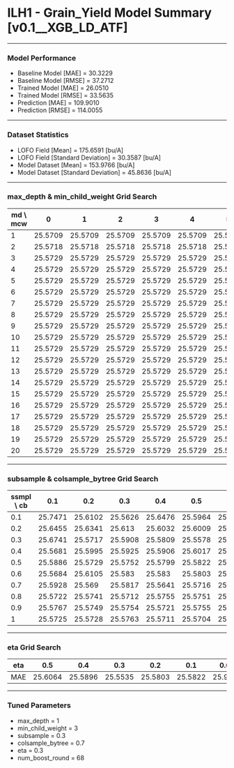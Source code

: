 # ILH1 - Grain_Yield Model Summary [v0.1__XGB_LD_ATF]

***

### Model Performance

- Baseline Model [MAE] = 30.3229
- Baseline Model [RMSE] = 37.2712
- Trained Model [MAE] = 26.0510
- Trained Model [RMSE] = 33.5635
- Prediction [MAE] = 109.9010
- Prediction [RMSE] = 114.0055
***

### Dataset Statistics

- LOFO Field [Mean] = 175.6591 [bu/A]
- LOFO Field [Standard Deviation] = 30.3587 [bu/A]
- Model Dataset [Mean] = 153.9766 [bu/A]
- Model Dataset [Standard Deviation] = 45.8636 [bu/A]
***

### max_depth & min_child_weight Grid Search

|   md \ mcw |       0 |       1 |       2 |       3 |       4 |       5 |       6 |       7 |       8 |       9 |      10 |      11 |      12 |      13 |      14 |      15 |      16 |      17 |      18 |      19 |      20 |
|------------|---------|---------|---------|---------|---------|---------|---------|---------|---------|---------|---------|---------|---------|---------|---------|---------|---------|---------|---------|---------|---------|
|          1 | 25.5709 | 25.5709 | 25.5709 | 25.5709 | 25.5709 | 25.5709 | 25.5709 | 25.5709 | 25.5709 | 25.5709 | 25.5709 | 25.5709 | 25.5709 | 25.5709 | 25.5709 | 25.5709 | 25.5709 | 25.5709 | 25.5709 | 25.5709 | 25.5709 |
|          2 | 25.5718 | 25.5718 | 25.5718 | 25.5718 | 25.5718 | 25.5718 | 25.5718 | 25.5718 | 25.5718 | 25.5718 | 25.5718 | 25.5718 | 25.5718 | 25.5718 | 25.5718 | 25.5718 | 25.5718 | 25.5718 | 25.5718 | 25.5718 | 25.5718 |
|          3 | 25.5729 | 25.5729 | 25.5729 | 25.5729 | 25.5729 | 25.5729 | 25.5729 | 25.5729 | 25.5729 | 25.5729 | 25.5729 | 25.5729 | 25.5729 | 25.5729 | 25.5729 | 25.5729 | 25.5729 | 25.5729 | 25.5729 | 25.5729 | 25.5729 |
|          4 | 25.5729 | 25.5729 | 25.5729 | 25.5729 | 25.5729 | 25.5729 | 25.5729 | 25.5729 | 25.5729 | 25.5729 | 25.5729 | 25.5729 | 25.5729 | 25.5729 | 25.5729 | 25.5729 | 25.5729 | 25.5729 | 25.5729 | 25.5729 | 25.5729 |
|          5 | 25.5729 | 25.5729 | 25.5729 | 25.5729 | 25.5729 | 25.5729 | 25.5729 | 25.5729 | 25.5729 | 25.5729 | 25.5729 | 25.5729 | 25.5729 | 25.5729 | 25.5729 | 25.5729 | 25.5729 | 25.5729 | 25.5729 | 25.5729 | 25.5729 |
|          6 | 25.5729 | 25.5729 | 25.5729 | 25.5729 | 25.5729 | 25.5729 | 25.5729 | 25.5729 | 25.5729 | 25.5729 | 25.5729 | 25.5729 | 25.5729 | 25.5729 | 25.5729 | 25.5729 | 25.5729 | 25.5729 | 25.5729 | 25.5729 | 25.5729 |
|          7 | 25.5729 | 25.5729 | 25.5729 | 25.5729 | 25.5729 | 25.5729 | 25.5729 | 25.5729 | 25.5729 | 25.5729 | 25.5729 | 25.5729 | 25.5729 | 25.5729 | 25.5729 | 25.5729 | 25.5729 | 25.5729 | 25.5729 | 25.5729 | 25.5729 |
|          8 | 25.5729 | 25.5729 | 25.5729 | 25.5729 | 25.5729 | 25.5729 | 25.5729 | 25.5729 | 25.5729 | 25.5729 | 25.5729 | 25.5729 | 25.5729 | 25.5729 | 25.5729 | 25.5729 | 25.5729 | 25.5729 | 25.5729 | 25.5729 | 25.5729 |
|          9 | 25.5729 | 25.5729 | 25.5729 | 25.5729 | 25.5729 | 25.5729 | 25.5729 | 25.5729 | 25.5729 | 25.5729 | 25.5729 | 25.5729 | 25.5729 | 25.5729 | 25.5729 | 25.5729 | 25.5729 | 25.5729 | 25.5729 | 25.5729 | 25.5729 |
|         10 | 25.5729 | 25.5729 | 25.5729 | 25.5729 | 25.5729 | 25.5729 | 25.5729 | 25.5729 | 25.5729 | 25.5729 | 25.5729 | 25.5729 | 25.5729 | 25.5729 | 25.5729 | 25.5729 | 25.5729 | 25.5729 | 25.5729 | 25.5729 | 25.5729 |
|         11 | 25.5729 | 25.5729 | 25.5729 | 25.5729 | 25.5729 | 25.5729 | 25.5729 | 25.5729 | 25.5729 | 25.5729 | 25.5729 | 25.5729 | 25.5729 | 25.5729 | 25.5729 | 25.5729 | 25.5729 | 25.5729 | 25.5729 | 25.5729 | 25.5729 |
|         12 | 25.5729 | 25.5729 | 25.5729 | 25.5729 | 25.5729 | 25.5729 | 25.5729 | 25.5729 | 25.5729 | 25.5729 | 25.5729 | 25.5729 | 25.5729 | 25.5729 | 25.5729 | 25.5729 | 25.5729 | 25.5729 | 25.5729 | 25.5729 | 25.5729 |
|         13 | 25.5729 | 25.5729 | 25.5729 | 25.5729 | 25.5729 | 25.5729 | 25.5729 | 25.5729 | 25.5729 | 25.5729 | 25.5729 | 25.5729 | 25.5729 | 25.5729 | 25.5729 | 25.5729 | 25.5729 | 25.5729 | 25.5729 | 25.5729 | 25.5729 |
|         14 | 25.5729 | 25.5729 | 25.5729 | 25.5729 | 25.5729 | 25.5729 | 25.5729 | 25.5729 | 25.5729 | 25.5729 | 25.5729 | 25.5729 | 25.5729 | 25.5729 | 25.5729 | 25.5729 | 25.5729 | 25.5729 | 25.5729 | 25.5729 | 25.5729 |
|         15 | 25.5729 | 25.5729 | 25.5729 | 25.5729 | 25.5729 | 25.5729 | 25.5729 | 25.5729 | 25.5729 | 25.5729 | 25.5729 | 25.5729 | 25.5729 | 25.5729 | 25.5729 | 25.5729 | 25.5729 | 25.5729 | 25.5729 | 25.5729 | 25.5729 |
|         16 | 25.5729 | 25.5729 | 25.5729 | 25.5729 | 25.5729 | 25.5729 | 25.5729 | 25.5729 | 25.5729 | 25.5729 | 25.5729 | 25.5729 | 25.5729 | 25.5729 | 25.5729 | 25.5729 | 25.5729 | 25.5729 | 25.5729 | 25.5729 | 25.5729 |
|         17 | 25.5729 | 25.5729 | 25.5729 | 25.5729 | 25.5729 | 25.5729 | 25.5729 | 25.5729 | 25.5729 | 25.5729 | 25.5729 | 25.5729 | 25.5729 | 25.5729 | 25.5729 | 25.5729 | 25.5729 | 25.5729 | 25.5729 | 25.5729 | 25.5729 |
|         18 | 25.5729 | 25.5729 | 25.5729 | 25.5729 | 25.5729 | 25.5729 | 25.5729 | 25.5729 | 25.5729 | 25.5729 | 25.5729 | 25.5729 | 25.5729 | 25.5729 | 25.5729 | 25.5729 | 25.5729 | 25.5729 | 25.5729 | 25.5729 | 25.5729 |
|         19 | 25.5729 | 25.5729 | 25.5729 | 25.5729 | 25.5729 | 25.5729 | 25.5729 | 25.5729 | 25.5729 | 25.5729 | 25.5729 | 25.5729 | 25.5729 | 25.5729 | 25.5729 | 25.5729 | 25.5729 | 25.5729 | 25.5729 | 25.5729 | 25.5729 |
|         20 | 25.5729 | 25.5729 | 25.5729 | 25.5729 | 25.5729 | 25.5729 | 25.5729 | 25.5729 | 25.5729 | 25.5729 | 25.5729 | 25.5729 | 25.5729 | 25.5729 | 25.5729 | 25.5729 | 25.5729 | 25.5729 | 25.5729 | 25.5729 | 25.5729 |

***

### subsample & colsample_bytree Grid Search

|   ssmpl \ cb |     0.1 |     0.2 |     0.3 |     0.4 |     0.5 |     0.6 |     0.7 |     0.8 |     0.9 |     1.0 |
|--------------|---------|---------|---------|---------|---------|---------|---------|---------|---------|---------|
|          0.1 | 25.7471 | 25.6102 | 25.5626 | 25.6476 | 25.5964 | 25.6427 | 25.6134 | 25.6295 | 25.6434 | 25.6312 |
|          0.2 | 25.6455 | 25.6341 | 25.613  | 25.6032 | 25.6009 | 25.6041 | 25.5937 | 25.611  | 25.5918 | 25.5916 |
|          0.3 | 25.6741 | 25.5717 | 25.5908 | 25.5809 | 25.5578 | 25.569  | 25.5535 | 25.5817 | 25.5727 | 25.5862 |
|          0.4 | 25.5681 | 25.5995 | 25.5925 | 25.5906 | 25.6017 | 25.6037 | 25.5635 | 25.5868 | 25.5735 | 25.5992 |
|          0.5 | 25.5886 | 25.5729 | 25.5752 | 25.5799 | 25.5822 | 25.5705 | 25.5713 | 25.58   | 25.5675 | 25.5853 |
|          0.6 | 25.5684 | 25.6105 | 25.583  | 25.583  | 25.5803 | 25.5796 | 25.566  | 25.5703 | 25.5826 | 25.5727 |
|          0.7 | 25.5928 | 25.569  | 25.5817 | 25.5641 | 25.5716 | 25.5611 | 25.571  | 25.5697 | 25.5593 | 25.5708 |
|          0.8 | 25.5722 | 25.5741 | 25.5712 | 25.5755 | 25.5751 | 25.5678 | 25.5632 | 25.5638 | 25.5649 | 25.5653 |
|          0.9 | 25.5767 | 25.5749 | 25.5754 | 25.5721 | 25.5755 | 25.5716 | 25.5718 | 25.5726 | 25.5703 | 25.5727 |
|          1   | 25.5725 | 25.5728 | 25.5763 | 25.5711 | 25.5704 | 25.5686 | 25.5708 | 25.5727 | 25.5723 | 25.5709 |

***

### eta Grid Search

| eta   |     0.5 |     0.4 |     0.3 |     0.2 |     0.1 |    0.01 |   0.001 |
|-------|---------|---------|---------|---------|---------|---------|---------|
| MAE   | 25.6064 | 25.5896 | 25.5535 | 25.5803 | 25.5822 | 25.9223 | 60.3874 |

***

### Tuned Parameters

- max_depth = 1
- min_child_weight = 3
- subsample = 0.3
- colsample_bytree = 0.7
- eta = 0.3
- num_boost_round = 68
